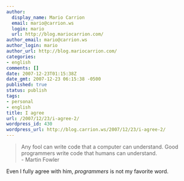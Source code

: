 ```yaml
---
author:
  display_name: Mario Carrion
  email: mario@carrion.ws
  login: mario
  url: http://blog.mariocarrion.com/
author_email: mario@carrion.ws
author_login: mario
author_url: http://blog.mariocarrion.com/
categories:
- english
comments: []
date: 2007-12-23T01:15:38Z
date_gmt: 2007-12-23 06:15:38 -0500
published: true
status: publish
tags:
- personal
- english
title: I agree
url: /2007/12/23/i-agree-2/
wordpress_id: 430
wordpress_url: http://blog.carrion.ws/2007/12/23/i-agree-2/
---
```


<blockquote>Any fool can write code that a computer can understand. Good programmers write code that humans can understand. <br />- Martin Fowler</p></blockquote>
<p>Even I fully agree with him, <em>programmers</em> is not my favorite word.</p>
